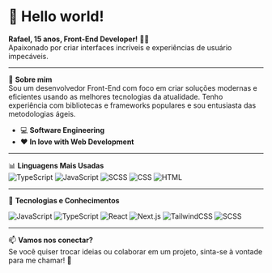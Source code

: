 # 👋 Hello world!

**Rafael, 15 anos, Front-End Developer!** 👨‍💻  
Apaixonado por criar interfaces incríveis e experiências de usuário impecáveis.

---

🚀 **Sobre mim**  
Sou um desenvolvedor Front-End com foco em criar soluções modernas e eficientes usando as melhores tecnologias da atualidade. Tenho experiência com bibliotecas e frameworks populares e sou entusiasta das metodologias ágeis.

- 💻 **Software Engineering**  
- ❤️ **In love with Web Development**

---

📊 **Linguagens Mais Usadas**  
![TypeScript](https://img.shields.io/badge/-TypeScript-3178C6?logo=typescript&logoColor=white&style=for-the-badge)
![JavaScript](https://img.shields.io/badge/-JavaScript-F7DF1E?logo=javascript&logoColor=black&style=for-the-badge)
![SCSS](https://img.shields.io/badge/-SCSS-CC6699?logo=sass&logoColor=white&style=for-the-badge)
![CSS](https://img.shields.io/badge/-CSS-1572B6?logo=css3&logoColor=white&style=for-the-badge)
![HTML](https://img.shields.io/badge/-HTML-E34F26?logo=html5&logoColor=white&style=for-the-badge)

---

🧠 **Tecnologias e Conhecimentos**  
<div>
  <img src="https://img.shields.io/badge/-JavaScript-F7DF1E?logo=javascript&logoColor=black&style=for-the-badge" alt="JavaScript">
  <img src="https://img.shields.io/badge/-TypeScript-3178C6?logo=typescript&logoColor=white&style=for-the-badge" alt="TypeScript">
  <img src="https://img.shields.io/badge/-React-61DAFB?logo=react&logoColor=black&style=for-the-badge" alt="React">
  <img src="https://img.shields.io/badge/-Next.js-000000?logo=nextdotjs&logoColor=white&style=for-the-badge" alt="Next.js">
  <img src="https://img.shields.io/badge/-TailwindCSS-38B2AC?logo=tailwindcss&logoColor=white&style=for-the-badge" alt="TailwindCSS">
  <img src="https://img.shields.io/badge/-SCSS-CC6699?logo=sass&logoColor=white&style=for-the-badge" alt="SCSS">
</div>

---

📫 **Vamos nos conectar?**  
Se você quiser trocar ideias ou colaborar em um projeto, sinta-se à vontade para me chamar! 🚀

